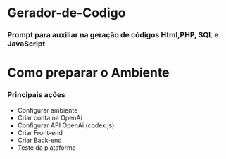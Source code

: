 # Gerador-de-Codigo

### Prompt para auxiliar na geração de códigos Html,PHP, SQL e JavaScript

# Como preparar o Ambiente

### Principais ações
 - Configurar ambiente
 - Criar conta na OpenAi
 - Configurar API OpenAi (codex.js)
 - Criar Front-end
 - Criar Back-end
 - Teste da plataforma

